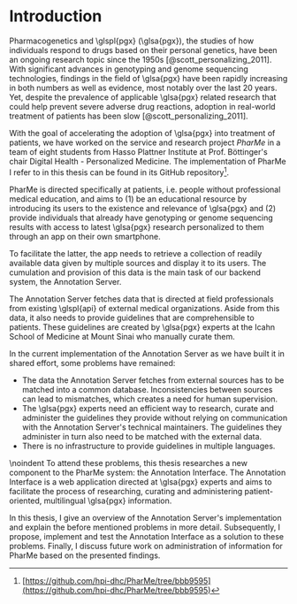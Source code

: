 # Introduction

Pharmacogenetics and \glspl{pgx} (\glsa{pgx}), the studies of how individuals
respond to drugs based on their personal genetics, have been an ongoing research
topic since the 1950s [@scott_personalizing_2011]. With significant advances in
genotyping and genome sequencing technologies, findings in the field of
\glsa{pgx} have been rapidly increasing in both numbers as well as evidence,
most notably over the last 20 years. Yet, despite the prevalence of applicable
\glsa{pgx} related research that could help prevent severe adverse drug
reactions, adoption in real-world treatment of patients has been slow
[@scott_personalizing_2011].

With the goal of accelerating the adoption of \glsa{pgx} into treatment of
patients, we have worked on the service and research project *PharMe* in a team
of eight students from Hasso Plattner Institute at Prof. Böttinger's chair
Digital Health - Personalized Medicine. The implementation of PharMe I refer to
in this thesis can be found in its GitHub repository[^repo].

[^repo]: [https://github.com/hpi-dhc/PharMe/tree/bbb9595](https://github.com/hpi-dhc/PharMe/tree/bbb9595)

PharMe is directed specifically at patients, i.e. people without professional
medical education, and aims to (1) be an educational resource by introducing its
users to the existence and relevance of \glsa{pgx} and (2) provide individuals
that already have genotyping or genome sequencing results with access to latest
\glsa{pgx} research personalized to them through an app on their own smartphone.

To facilitate the latter, the app needs to retrieve a collection of readily
available data given by multiple sources and display it to its users. The
cumulation and provision of this data is the main task of our backend system,
the Annotation Server.

The Annotation Server fetches data that is directed at field professionals from
existing \glspl{api} of external medical organizations. Aside from this data, it
also needs to provide guidelines that are comprehensible to patients. These
guidelines are created by \glsa{pgx} experts at the Icahn School of Medicine at
Mount Sinai who manually curate them.

In the current implementation of the Annotation Server as we have built it in
shared effort, some problems have remained:

- The data the Annotation Server fetches from external sources has to be matched
  into a common database. Inconsistencies between sources can lead to
  mismatches, which creates a need for human supervision.
- The \glsa{pgx} experts need an efficient way to research, curate and
  administer the guidelines they provide without relying on communication with
  the Annotation Server's technical maintainers. The guidelines they administer
  in turn also need to be matched with the external data.
- There is no infrastructure to provide guidelines in multiple languages.

\noindent To attend these problems, this thesis researches a new component to
the PharMe system: the Annotation Interface. The Annotation Interface is a web
application directed at \glsa{pgx} experts and aims to facilitate the process of
researching, curating and administering patient-oriented, multilingual
\glsa{pgx} information.

In this thesis, I give an overview of the Annotation Server's implementation and
explain the before mentioned problems in more detail. Subsequently, I propose,
implement and test the Annotation Interface as a solution to these problems.
Finally, I discuss future work on administration of information for PharMe based
on the presented findings.

